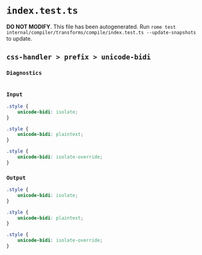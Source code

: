 # `index.test.ts`

**DO NOT MODIFY**. This file has been autogenerated. Run `rome test internal/compiler/transforms/compile/index.test.ts --update-snapshots` to update.

## `css-handler > prefix > unicode-bidi`

### `Diagnostics`

```

```

### `Input`

```css
.style {
	unicode-bidi: isolate;
}

.style {
	unicode-bidi: plaintext;
}

.style {
	unicode-bidi: isolate-override;
}

```

### `Output`

```css
.style {
	unicode-bidi: isolate;
}

.style {
	unicode-bidi: plaintext;
}

.style {
	unicode-bidi: isolate-override;
}

```
